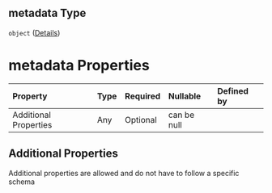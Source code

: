 ## metadata Type

`object` ([Details](btpsa-usecase-properties-services-items-allof-1-then-allof-41-then-allof-7-then-properties-parameters-properties-metadata.md))

# metadata Properties

| Property              | Type | Required | Nullable    | Defined by |
| :-------------------- | :--- | :------- | :---------- | :--------- |
| Additional Properties | Any  | Optional | can be null |            |

## Additional Properties

Additional properties are allowed and do not have to follow a specific schema
